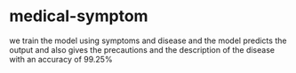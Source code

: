 # medical-symptom
 we train the model using symptoms and disease and the model predicts the output and also gives the precautions and the description of the disease with an accuracy of 99.25%
